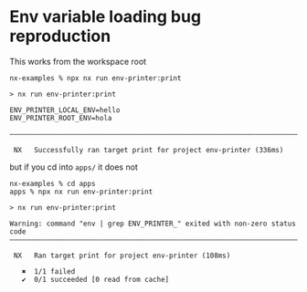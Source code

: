 # Env variable loading bug reproduction

This works from the workspace root
```
nx-examples % npx nx run env-printer:print

> nx run env-printer:print

ENV_PRINTER_LOCAL_ENV=hello
ENV_PRINTER_ROOT_ENV=hola

————————————————————————————————————————————————————————————————————————————————————————————————————————————————————————————————————

 NX   Successfully ran target print for project env-printer (336ms)

```

but if you cd into `apps/` it does not
```
nx-examples % cd apps 
apps % npx nx run env-printer:print

> nx run env-printer:print

Warning: command "env | grep ENV_PRINTER_" exited with non-zero status code
————————————————————————————————————————————————————————————————————————————————————————————————————————————————————————————————————

 NX   Ran target print for project env-printer (108ms)

   ✖  1/1 failed
   ✔  0/1 succeeded [0 read from cache]
```
